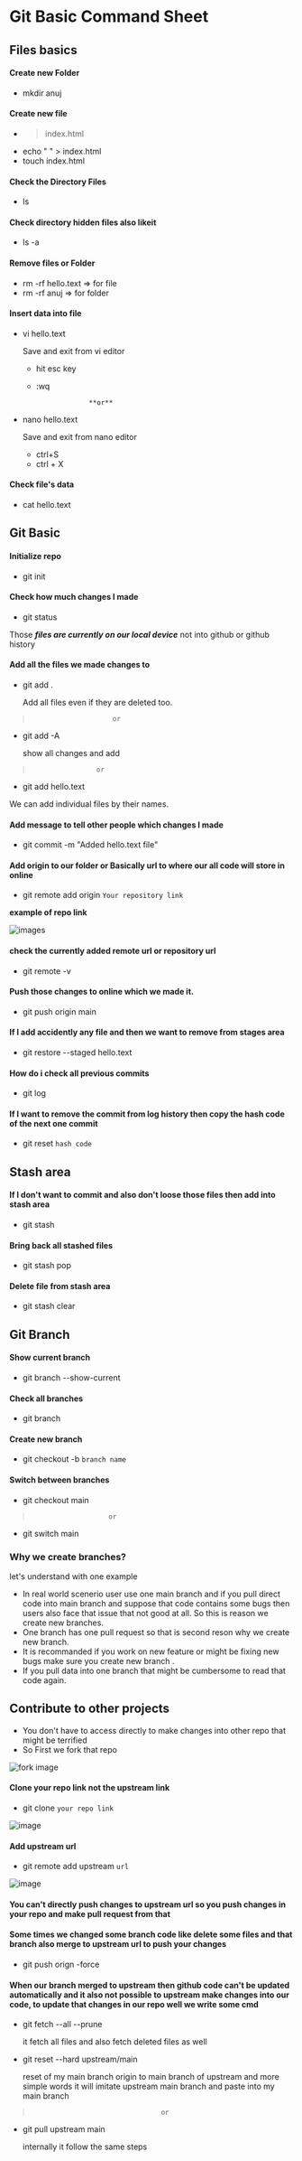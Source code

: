 
# Git Basic Command Sheet
 
## Files basics

#### Create new Folder
- mkdir anuj

#### Create new file
- > index.html
- echo " " > index.html
- touch index.html

#### Check the Directory Files 
- ls

#### Check directory hidden files also likeit
- ls -a

#### Remove files or Folder
- rm -rf hello.text => for file
- rm -rf anuj => for folder

#### Insert data into file
- vi hello.text
   
   Save and exit from vi editor

    - hit esc key
    - :wq 

                       **or**

- nano hello.text       
    
    Save and exit from nano editor

     - ctrl+S
     - ctrl + X

#### Check file's data
- cat hello.text

## Git Basic

#### Initialize repo
- git init

#### Check how much changes I made
- git status

Those ***files are currently on our local device*** not into github or github history

#### Add all the files we made changes to
- git add .

  Add all files even if they are deleted too.

>                         or

- git add -A

  show all changes and add
          
>                 	  or

- git add hello.text

 We can add individual files by their names.


#### Add message to tell other people which changes I made
- git commit -m "Added hello.text file"

#### Add origin to our folder or Basically url to where our all code will store in online
- git remote add origin `Your repository link`

**example of repo link**

![images](/assister/repo-example.png)

#### check the currently added remote url or repository url
- git remote -v

#### Push those changes to online which we made it.
- git push origin main

#### If I add accidently any file and then we want to remove from stages area
- git restore --staged hello.text

#### How do i check all previous commits
- git log

#### If I want to remove the commit from log history then copy the hash code of the next one commit 
- git reset `hash code`

## Stash area

#### If I don't want to commit and also don't loose those files then add into stash area  
- git stash

#### Bring back all stashed files
- git stash pop

#### Delete file from stash area
- git stash clear


## Git Branch

#### Show current branch
- git branch --show-current

#### Check all branches
- git branch

#### Create new branch
- git checkout -b `branch name`

#### Switch between branches
- git checkout main

>                        or

- git switch main

### Why we create branches?
let's understand with one example

- In real world scenerio user use one main branch and if you pull direct code into main branch and suppose that code contains some bugs then users also face that issue that not good at all. So this is reason we create new branches.
- One branch has one pull request so that is second reson why we create new branch.
- It is recommanded if you work on new feature or might be fixing new bugs make sure you create new branch .
- If you pull data into one branch that might be cumbersome to read that code again.


## Contribute to other projects
- You don't have to access directly to make changes into other repo that might be terrified
- So First we fork that repo

![fork image](/assister/fork.png)

#### Clone your repo link not the upstream link
- git clone `your repo link`

![image](/assister/clone.png)

#### Add upstream url
- git remote add upstream `url`
 
 ![image](/assister/upstream.png)

#### You can't directly push changes to upstream url so you push changes in your repo and make pull request from that

#### Some times we changed some branch code like delete some files and that branch also merge to upstream url to push your changes
- git push orign -force

#### When our branch merged to upstream then github code can't be updated automatically and it also not possible to upstream make changes into our code, to update that changes in our repo well we write some cmd
- git fetch --all --prune 

   it fetch all files and also fetch deleted files as well

- git reset --hard upstream/main
   
   reset of my main branch origin to main branch of upstream and more simple words it will imitate upstream main branch and paste into my main branch


>                                     or

- git pull upstream main 

   internally it follow the same steps

